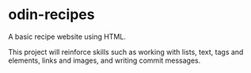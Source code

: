 # odin-recipes
A basic recipe website using HTML.

This project will reinforce skills such as working with lists, text, tags and elements, links and images, and writing commit messages.